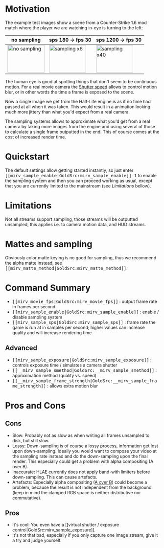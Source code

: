 # Motivation

The example test images show a scene from a Counter-Strike 1.6 mod match where the player we are watching in-eye is turning to the left:

no sampling | sps 180 -&gt; fps 30 |  sps 1200 -&gt; fps 30
--- | --- | ---
[<img alt="no sampling" src="https://user-images.githubusercontent.com/3610128/63041899-2a5db900-bec9-11e9-936c-a1de04ee92cc.jpg" width="120" height="90">](https://user-images.githubusercontent.com/3610128/63041899-2a5db900-bec9-11e9-936c-a1de04ee92cc.jpg) | [<img alt="sampling x6" src="https://user-images.githubusercontent.com/3610128/63041897-29c52280-bec9-11e9-8f5e-4335c9860d26.jpg" width="120" height="90">](https://user-images.githubusercontent.com/3610128/63041897-29c52280-bec9-11e9-8f5e-4335c9860d26.jpg) | [<img alt="sampling x40" src="https://user-images.githubusercontent.com/3610128/63041898-29c52280-bec9-11e9-96e7-92f7353094d2.jpg" width="120" height="90">](https://user-images.githubusercontent.com/3610128/63041898-29c52280-bec9-11e9-96e7-92f7353094d2.jpg)

The human eye is good at spotting things that don't seem to be continuous motion. For a real movie camera the [Shutter speed](http://en.wikipedia.org/wiki/Shutter_speed) allows to control motion blur, or in other words the time a frame is exposed to the scene.

Now a single image we get from the Half-Life engine is as if no time had passed at all when it was taken. This would result in a animation looking much more jittery than what you'd expect from a real camera.

The sampling systems allows to approximate what you'd get from a real camera by taking more images from the engine and using several of those to calculate a single frame outputted in the end. This of course comes at the cost of increased render time.

# Quickstart

The default settings allow getting started instantly, so just enter <tt>[[mirv_sample_enable|GoldSrc:mirv_sample_enable]] 1</tt> to enable the sampling system and then you can proceed working as usual, except that you are currently limited to the mainstream (see _Limitations_ bellow).


# Limitations

Not all streams support sampling, those streams will be outputted unsampled, this applies i.e. to camera motion data, and HUD streams.

# Mattes and sampling

Obviously color matte keying is no good for sampling, thus we recommend the alpha matte instead, see <tt>[[mirv_matte_method|GoldSrc:mirv_matte_method]]</tt>.


# Command Summary

* <tt>[[mirv_movie_fps|GoldSrc:mirv_movie_fps]]</tt> : output frame rate in frames per second
* <tt>[[mirv_sample_enable|GoldSrc:mirv_sample_enable]]</tt> : enable / disable sampling system
* <tt>[[mirv_sample_sps|GoldSrc:mirv_sample_sps]]</tt> : frame rate the game is run at in samples per second; higher values can increase quality and will increase rendering time

## Advanced

* <tt>[[mirv_sample_exposure|GoldSrc:mirv_sample_exposure]]</tt> : controls exposure time / simulates a camera shutter
* <tt>[[__mirv_sample_smethod|GoldSrc:__mirv_sample_smethod]]</tt> : approximation method (quality vs. speed)
* <tt>[[__mirv_sample_frame_strength|GoldSrc:__mirv_sample_frame_strength]]</tt> : allows extra motion blur



# Pros and Cons

## Cons
* Slow: Probably not as slow as when writing all frames unsampled to disk, but still slow.
* Lossy: Down-sampling is of course a lossy process, information get lost upon down-sampling. Ideally you would want to compose your video at the sampling rate instead and do the down-sampling upon the final render. This especially could get a problem with alpha compositing (A over B).
* Inaccurate: HLAE currently does not apply band-with limiters before down-sampling. This can cause artefacts.
* Artefacts: Especially alpha compositing ([A over B](http://en.wikipedia.org/wiki/File:Alpha_compositing.svg)) could become a problem, because the result is not independent from the background (keep in mind the clamped RGB space is neither distributive nor commutative).

## Pros
* It's cool: You even have a [[virtual shutter / exposure control|GoldSrc:mirv_sample_exposure]].
* It's not that bad, especially if you only capture one image stream, give it a try and judge yourself.